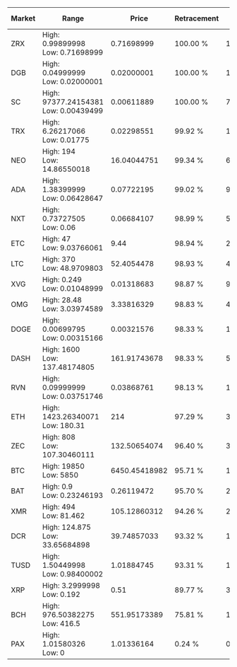 | Market | Range | Price| Retracement | Doubles to 50% |
| --- | --- | --- | --- | --- |
| ZRX | High: 0.99899998<br />Low: 0.71698999 | 0.71698999 | 100.00 % | 1.20 |
| DGB | High: 0.04999999<br />Low: 0.02000001 | 0.02000001 | 100.00 % | 1.75 |
| SC | High: 97377.24154381<br />Low: 0.00439499 | 0.00611889 | 100.00 % | 7,957,100.55 |
| TRX | High: 6.26217066<br />Low: 0.01775 | 0.02298551 | 99.92 % | 136.61 |
| NEO | High: 194<br />Low: 14.86550018 | 16.04044751 | 99.34 % | 6.51 |
| ADA | High: 1.38399999<br />Low: 0.06428647 | 0.07722195 | 99.02 % | 9.38 |
| NXT | High: 0.73727505<br />Low: 0.06 | 0.06684107 | 98.99 % | 5.96 |
| ETC | High: 47<br />Low: 9.03766061 | 9.44 | 98.94 % | 2.97 |
| LTC | High: 370<br />Low: 48.9709803 | 52.4054478 | 98.93 % | 4.00 |
| XVG | High: 0.249<br />Low: 0.01048999 | 0.01318683 | 98.87 % | 9.84 |
| OMG | High: 28.48<br />Low: 3.03974589 | 3.33816329 | 98.83 % | 4.72 |
| DOGE | High: 0.00699795<br />Low: 0.00315166 | 0.00321576 | 98.33 % | 1.58 |
| DASH | High: 1600<br />Low: 137.48174805 | 161.91743678 | 98.33 % | 5.37 |
| RVN | High: 0.09999999<br />Low: 0.03751746 | 0.03868761 | 98.13 % | 1.78 |
| ETH | High: 1423.26340071<br />Low: 180.31 | 214 | 97.29 % | 3.75 |
| ZEC | High: 808<br />Low: 107.30460111 | 132.50654074 | 96.40 % | 3.45 |
| BTC | High: 19850<br />Low: 5850 | 6450.45418982 | 95.71 % | 1.99 |
| BAT | High: 0.9<br />Low: 0.23246193 | 0.26119472 | 95.70 % | 2.17 |
| XMR | High: 494<br />Low: 81.462 | 105.12860312 | 94.26 % | 2.74 |
| DCR | High: 124.875<br />Low: 33.65684898 | 39.74857033 | 93.32 % | 1.99 |
| TUSD | High: 1.50449998<br />Low: 0.98400002 | 1.01884745 | 93.31 % | 1.22 |
| XRP | High: 3.2999998<br />Low: 0.192 | 0.51 | 89.77 % | 3.42 |
| BCH | High: 976.50382275<br />Low: 416.5 | 551.95173389 | 75.81 % | 1.26 |
| PAX | High: 1.01580326<br />Low: 0 | 1.01336164 | 0.24 % | 0.00 |

